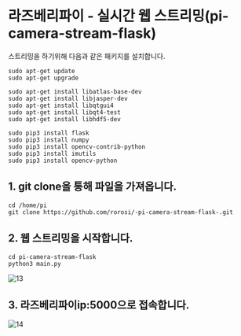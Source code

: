 # 라즈베리파이 - 실시간 웹 스트리밍(pi-camera-stream-flask)

스트리밍을 하기위해 다음과 같은 패키지를 설치합니다.

    sudo apt-get update 
    sudo apt-get upgrade

    sudo apt-get install libatlas-base-dev
    sudo apt-get install libjasper-dev
    sudo apt-get install libqtgui4 
    sudo apt-get install libqt4-test
    sudo apt-get install libhdf5-dev

    sudo pip3 install flask
    sudo pip3 install numpy
    sudo pip3 install opencv-contrib-python
    sudo pip3 install imutils
    sudo pip3 install opencv-python

## 1. git clone을 통해 파일을 가져옵니다.

    cd /home/pi
    git clone https://github.com/rorosi/-pi-camera-stream-flask-.git

## 2. 웹 스트리밍을 시작합니다.

    cd pi-camera-stream-flask
    python3 main.py

![13](/uploads/2fb24c622e9569f2c936fa0c46d912e4/13.png)

## 3. 라즈베리파이ip:5000으로 접속합니다.

![14](/uploads/3174f6fe2a222674f2701dfe5d84cdf7/14.png)
    


